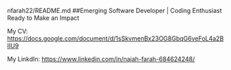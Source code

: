 nfarah22/README.md
##Emerging Software Developer | Coding Enthusiast Ready to Make an Impact

My CV: https://docs.google.com/document/d/1sSkvmenBx23OG8GbqG6veFoL4a2BIIU9

My LinkdIn: https://www.linkedin.com/in/najah-farah-684624248/

